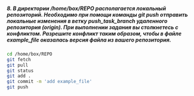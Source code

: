##### 8. В директории /home/box/REPO располагается локальный репозиторий. Необходимо при помощи команды git push отправить локальные изменения в ветку push_task_branch удаленного репозитория (origin). При выполнении задания вы столкнетесь с конфликтом. Разрешите конфликт таким образом, чтобы в файле example_file оказалась версия файла из вашего репозитория.
```bash
cd /home/box/REPO
git fetch
git pull
git status
git add .
git commit -m 'add example_file'
git push
```

